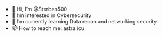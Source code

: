 - 👋 Hi, I’m @Sterben500
- 👀 I’m interested in Cybersecurity
- 🌱 I’m currently learning Data recon and networking security
- 📫 How to reach me: astra.icu

<!---
Sterben500/Sterben500 is a ✨ special ✨ repository because its `README.md` (this file) appears on your GitHub profile.
You can click the Preview link to take a look at your changes.
--->
